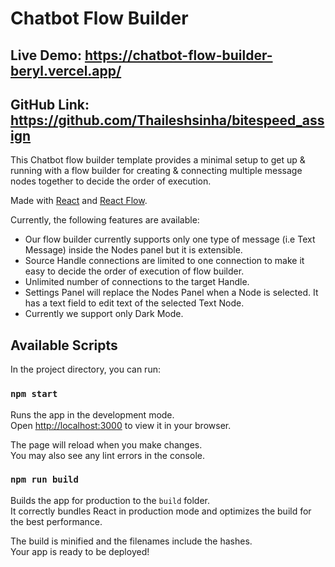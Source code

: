 # Chatbot Flow Builder

## Live Demo: https://chatbot-flow-builder-beryl.vercel.app/
## GitHub Link: https://github.com/Thaileshsinha/bitespeed_assign

This Chatbot flow builder template provides a minimal setup to get up & running with a flow builder for creating & connecting multiple message nodes together to decide the order of execution.

Made with [React](http://reactjs.org) and [React Flow](https://reactflow.dev/).

Currently, the following features are available:

- Our flow builder currently supports only one type of message (i.e Text Message) inside the Nodes panel but it is extensible.
- Source Handle connections are limited to one connection to make it easy to decide the order of execution of flow builder.
- Unlimited number of connections to the target Handle.
- Settings Panel will replace the Nodes Panel when a Node is selected. It has a text field to edit text of the selected Text Node.
- Currently we support only Dark Mode.

## Available Scripts

In the project directory, you can run:

### `npm start`

Runs the app in the development mode.\
Open [http://localhost:3000](http://localhost:3000) to view it in your browser.

The page will reload when you make changes.\
You may also see any lint errors in the console.

### `npm run build`

Builds the app for production to the `build` folder.\
It correctly bundles React in production mode and optimizes the build for the best performance.

The build is minified and the filenames include the hashes.\
Your app is ready to be deployed!

